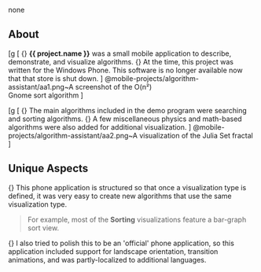 none
## About
[g
[
 {} <b>{{ project.name }}</b> was a small mobile application to describe, demonstrate, and visualize algorithms.
 {} At the time, this project was written for the Windows Phone. This software is no longer available now that that store is shut down.
]
@mobile-projects/algorithm-assistant/aa1.png~A screenshot of the O(n²)<br /> Gnome sort algorithm
]

[g
[
 {} The main algorithms included in the demo program were searching and sorting algorithms.
 {} A few miscellaneous physics and math-based algorithms were also added for additional visualization.
]
@mobile-projects/algorithm-assistant/aa2.png~A visualization of the Julia Set fractal
]

## Unique Aspects
{} This phone application is structured so that once a visualization type is defined, it was very easy to create new algorithms that use the same visualization type.
<blockquote>For example, most of the <b>Sorting</b> visualizations feature a bar-graph sort view.</blockquote>
{} I also tried to polish this to be an 'official' phone application, so this application included support for landscape orientation, transition animations, and was partly-localized to additional languages.